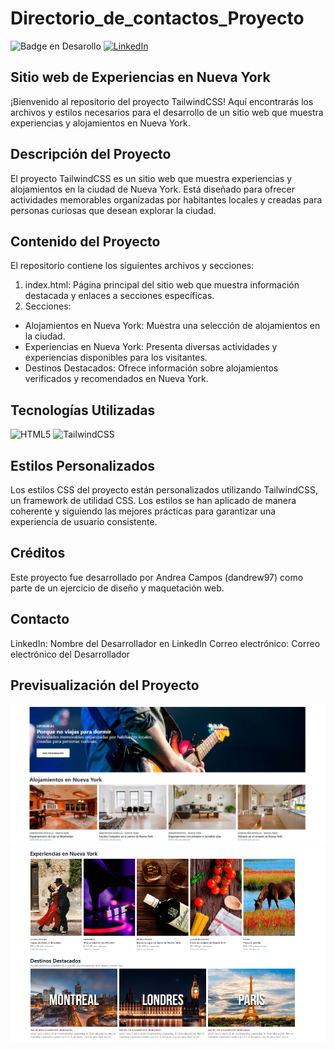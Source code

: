 # Directorio_de_contactos_Proyecto

<!-- Badges  -->

![Badge en Desarollo](https://img.shields.io/badge/STATUS-Finish-brightgreen)
[![LinkedIn][linkedin-shield]][linkedin-url]

[linkedin-shield]: https://img.shields.io/badge/-LinkedIn-black.svg?style=for-the-badge&logo=linkedin&colorB=555
[linkedin-url]: https://www.linkedin.com/in/dandrew97

## Sitio web de Experiencias en Nueva York
¡Bienvenido al repositorio del proyecto TailwindCSS! Aquí encontrarás los archivos y estilos necesarios para el desarrollo de un sitio web que muestra experiencias y alojamientos en Nueva York.

## Descripción del Proyecto
El proyecto TailwindCSS es un sitio web que muestra experiencias y alojamientos en la ciudad de Nueva York. Está diseñado para ofrecer actividades memorables organizadas por habitantes locales y creadas para personas curiosas que desean explorar la ciudad.

## Contenido del Proyecto
El repositorio contiene los siguientes archivos y secciones:

1. index.html: Página principal del sitio web que muestra información destacada y enlaces a secciones específicas.
2. Secciones:
- Alojamientos en Nueva York: Muestra una selección de alojamientos en la ciudad.
- Experiencias en Nueva York: Presenta diversas actividades y experiencias disponibles para los visitantes.
- Destinos Destacados: Ofrece información sobre alojamientos verificados y recomendados en Nueva York.

## Tecnologías Utilizadas
![HTML5](https://img.shields.io/badge/html5-%23E34F26.svg?style=for-the-badge&logo=html5&logoColor=white)
![TailwindCSS](https://img.shields.io/badge/tailwindcss-%2338B2AC.svg?style=for-the-badge&logo=tailwind-css&logoColor=white)

  
## Estilos Personalizados
Los estilos CSS del proyecto están personalizados utilizando TailwindCSS, un framework de utilidad CSS. Los estilos se han aplicado de manera coherente y siguiendo las mejores prácticas para garantizar una experiencia de usuario consistente.

## Créditos
Este proyecto fue desarrollado por Andrea Campos (dandrew97) como parte de un ejercicio de diseño y maquetación web.

## Contacto
LinkedIn: Nombre del Desarrollador en LinkedIn
Correo electrónico: Correo electrónico del Desarrollador

## Previsualización del Proyecto
![proyecto](https://github.com/dandrew97/Imagenes_CineBit/blob/main/Captura%20de%20pantalla%202024-02-09%20210800.png)
![proyecto](https://github.com/dandrew97/Imagenes_CineBit/blob/main/Captura%20de%20pantalla%202024-02-09%20210816.png)

